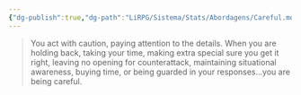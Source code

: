 ```yaml
---
{"dg-publish":true,"dg-path":"LiRPG/Sistema/Stats/Abordagens/Careful.md","permalink":"/li-rpg/sistema/stats/abordagens/careful/","created":"2025-01-11T01:25:55.926-03:00","updated":"2025-01-12T02:32:42.189-03:00"}
---
```



> You act with caution, paying attention to the details. When you are holding back, taking your time, making extra special sure you get it right, leaving no opening for counterattack, maintaining situational awareness, buying time, or being guarded in your responses...you are being careful.